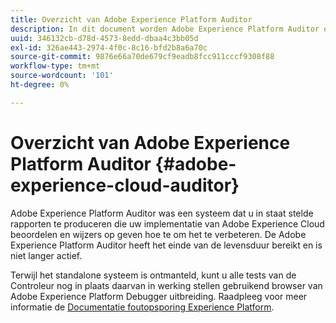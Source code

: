 ```yaml
---
title: Overzicht van Adobe Experience Platform Auditor
description: In dit document worden Adobe Experience Platform Auditor en de opvolgers ervan behandeld.
uuid: 346132cb-d78d-4573-8edd-dbaa4c3bb05d
exl-id: 326ae443-2974-4f0c-8c16-bfd2b8a6a70c
source-git-commit: 9876e66a70de679cf9eadb8fcc911cccf9308f88
workflow-type: tm+mt
source-wordcount: '101'
ht-degree: 0%

---
```


# Overzicht van Adobe Experience Platform Auditor {#adobe-experience-cloud-auditor}

Adobe Experience Platform Auditor was een systeem dat u in staat stelde rapporten te produceren die uw implementatie van Adobe Experience Cloud beoordelen en wijzers op geven hoe te om het te verbeteren. De Adobe Experience Platform Auditor heeft het einde van de levensduur bereikt en is niet langer actief.

Terwijl het standalone systeem is ontmanteld, kunt u alle tests van de Controleur nog in plaats daarvan in werking stellen gebruikend browser van Adobe Experience Platform Debugger uitbreiding. Raadpleeg voor meer informatie de [Documentatie foutopsporing Experience Platform](https://experienceleague.adobe.com/docs/debugger/using-v2/experience-cloud-debugger.html).
